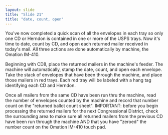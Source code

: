 ```yaml
---
layout: slide
title: "Slide 21"
title: "date, count, open"
---
```


You've now completed a quick scan of all the envelopes in each tray so only one CD or Herndon is contained in one or more of the USPS trays. Now it's time to date, count by CD, and open each returned mailer received in today's mail. All three actions are done automatically by machine, the Omation IM-410.

Beginning with CD8, place the returned mailers in the machine's feeder. The machine will automatically, stamp the date, count, and open each envelope. Take the stack of envelopes that have been through the machine, and place those mailers in red trays. Each red tray will be labeled with a hang tag identifying each CD and Herndon.

Once all mailers from the same CD have been run thru the machine, read the number of envelopes counted by the machine and record that number count on the "returned ballot count sheet". IMPORTANT: before you begin processing the returned mailers for the next Congressional District, check the surrounding area to make sure all returned mailers from the previous CD have been run through the machine AND that you have "zeroed" the number count on the Omation IM-410 touch pad.